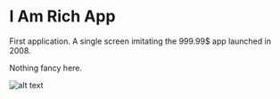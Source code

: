 # I Am Rich App

First application. A single screen imitating the 999.99$ app launched in 2008.

Nothing fancy here.

![alt text](https://github.com/snuff4/iOS-Projects/blob/master/Project%20-%20I%20Am%20Rich%20App/IAmRichApp-Potrait.png)
